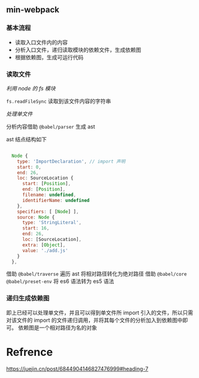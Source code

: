 ## min-webpack

### 基本流程

* 读取入口文件内的内容
* 分析入口文件，递归读取模块的依赖文件，生成依赖图
* 根据依赖图，生成可运行代码


### 读取文件
*利用 node 的 fs 模块*

`fs.readFileSync` 读取到该文件内容的字符串


*处理单文件*

分析内容借助 `@babel/parser` 生成 ast 

ast 结点结构如下
````js

  Node {
    type: 'ImportDeclaration', // import 声明
    start: 0,
    end: 26,
    loc: SourceLocation {
      start: [Position],
      end: [Position],
      filename: undefined,
      identifierName: undefined
    },
    specifiers: [ [Node] ],
    source: Node {
      type: 'StringLiteral',
      start: 16,
      end: 26,
      loc: [SourceLocation],
      extra: [Object],
      value: './add.js'
    }
  },

````
借助 `@babel/traverse` 遍历 ast 将相对路径转化为绝对路径
借助 `@babel/core @babel/preset-env` 将 es6 语法转为 es5 语法


### 递归生成依赖图
即上已经可以处理单文件，并且可以得到单文件所 import 引入的文件，所以只需对该文件的 import 的文件递归调用，并将其每个文件的分析加入到依赖图中即可。
依赖图是一个相对路径为名的对象




# Refrence

https://juejin.cn/post/6844904146827476999#heading-7